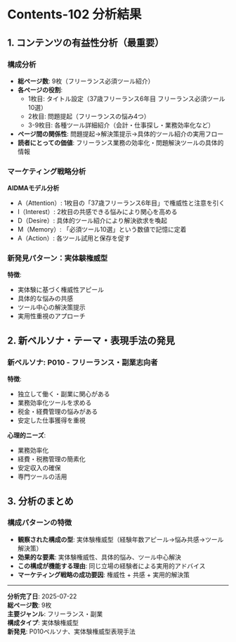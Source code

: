 # Contents-102 分析結果

## 1. コンテンツの有益性分析（最重要）

### 構成分析
- **総ページ数**: 9枚（フリーランス必須ツール紹介）
- **各ページの役割**: 
  - 1枚目: タイトル設定（37歳フリーランス6年目 フリーランス必須ツール10選）
  - 2枚目: 問題提起（フリーランスの悩み4つ）
  - 3-9枚目: 各種ツール詳細紹介（会計・仕事探し・業務効率化など）
- **ページ間の関係性**: 問題提起→解決策提示→具体的ツール紹介の実用フロー
- **読者にとっての価値**: フリーランス業務の効率化・問題解決ツールの具体的情報

### マーケティング戦略分析
**AIDMAモデル分析**
- A（Attention）: 1枚目の「37歳フリーランス6年目」で権威性と注意を引く
- I（Interest）: 2枚目の共感できる悩みにより関心を高める
- D（Desire）: 具体的ツール紹介により解決欲求を喚起
- M（Memory）: 「必須ツール10選」という数値で記憶に定着
- A（Action）: 各ツール試用と保存を促す

### 新発見パターン：実体験権威型
**特徴**:
- 実体験に基づく権威性アピール
- 具体的な悩みの共感
- ツール中心の解決策提示
- 実用性重視のアプローチ

## 2. 新ペルソナ・テーマ・表現手法の発見

### 新ペルソナ: P010 - フリーランス・副業志向者
**特徴**:
- 独立して働く・副業に関心がある
- 業務効率化ツールを求める
- 税金・経費管理の悩みがある
- 安定した仕事獲得を重視

**心理的ニーズ**:
- 業務効率化
- 経費・税務管理の簡素化
- 安定収入の確保
- 専門ツールの活用

## 3. 分析のまとめ

### 構成パターンの特徴
- **観察された構成の型**: 実体験権威型（経験年数アピール→悩み共感→ツール解決策）
- **効果的な要素**: 実体験権威性、具体的悩み、ツール中心解決
- **この構成が機能する理由**: 同じ立場の経験者による実用的アドバイス
- **マーケティング戦略の成功要因**: 権威性 + 共感 + 実用的解決策

---
**分析完了日**: 2025-07-22  
**総ページ数**: 9枚  
**主要ジャンル**: フリーランス・副業  
**構成タイプ**: 実体験権威型  
**新発見**: P010ペルソナ、実体験権威型表現手法